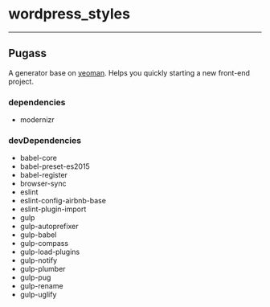# wordpress_styles

---

## Pugass

A generator base on [yeoman](http://yeoman.io/). Helps you quickly starting a new front-end project.

### dependencies

+ modernizr

### devDependencies

+ babel-core
+ babel-preset-es2015
+ babel-register
+ browser-sync
+ eslint
+ eslint-config-airbnb-base
+ eslint-plugin-import
+ gulp
+ gulp-autoprefixer
+ gulp-babel
+ gulp-compass
+ gulp-load-plugins
+ gulp-notify
+ gulp-plumber
+ gulp-pug
+ gulp-rename
+ gulp-uglify
